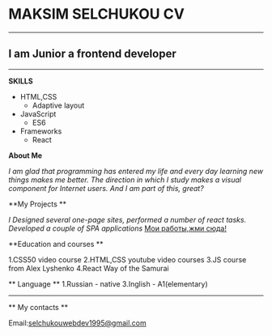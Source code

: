 # MAKSIM SELCHUKOU CV

---

## I am Junior a frontend developer

---

**SKILLS**

- HTML,CSS
  - Adaptive layout
- JavaScript
  - ES6
- Frameworks
  - React

**About Me**

_I am glad that programming has entered my life and every day learning new things makes me better. The direction in which I study makes a visual component for Internet users. And I am part of this, great?_

**My Projects **

_I Designed several one-page sites, performed a number of react tasks. Developed a couple of SPA applications_ [Мои работы,жми сюда!](https://hexlet.io)

**Education and courses **

1.CSS50 video course 2.HTML,CSS youtube video courses 3.JS course from Alex Lyshenko 4.React Way of the Samurai

** Language ** 1.Russian - native 3.Inglish - A1(elementary)

---

** My contacts **

Email:selchukouwebdev1995@gmail.com
